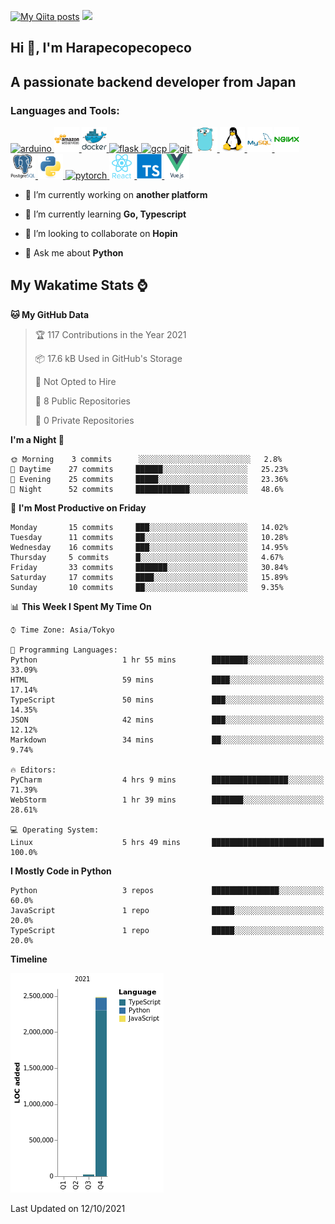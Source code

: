 [![My Qiita posts](https://qiita-badge.apiapi.app/s/panicyusuke/posts.svg)](http://qiita.com/panicyusuke)
![](https://komarev.com/ghpvc/?username=Harapecopecopeco)  
## Hi 👋, I'm Harapecopecopeco

## A passionate backend developer from Japan

<h3 align="left">Languages and Tools:</h3>
<p align="left"> <a href="https://www.arduino.cc/" target="_blank"> <img src="https://cdn.worldvectorlogo.com/logos/arduino-1.svg" alt="arduino" width="40" height="40"/> </a> <a href="https://aws.amazon.com" target="_blank"> 
<img src="https://raw.githubusercontent.com/devicons/devicon/master/icons/amazonwebservices/amazonwebservices-original-wordmark.svg" alt="aws" width="40" height="40"/> </a> <a href="https://www.docker.com/" target="_blank"> <img src="https://raw.githubusercontent.com/devicons/devicon/master/icons/docker/docker-original-wordmark.svg" alt="docker" width="40" height="40"/> </a> <a href="https://flask.palletsprojects.com/" target="_blank"> <img src="https://www.vectorlogo.zone/logos/pocoo_flask/pocoo_flask-icon.svg" alt="flask" width="40" height="40"/> </a> <a href="https://cloud.google.com" target="_blank"> <img src="https://www.vectorlogo.zone/logos/google_cloud/google_cloud-icon.svg" alt="gcp" width="40" height="40"/> </a> <a href="https://git-scm.com/" target="_blank"> <img src="https://www.vectorlogo.zone/logos/git-scm/git-scm-icon.svg" alt="git" width="40" height="40"/> </a> <a href="https://golang.org" target="_blank"> <img src="https://raw.githubusercontent.com/devicons/devicon/master/icons/go/go-original.svg" alt="go" width="40" height="40"/> </a> <a href="https://www.linux.org/" target="_blank"> <img src="https://raw.githubusercontent.com/devicons/devicon/master/icons/linux/linux-original.svg" alt="linux" width="40" height="40"/> </a> <a href="https://www.mysql.com/" target="_blank"> <img src="https://raw.githubusercontent.com/devicons/devicon/master/icons/mysql/mysql-original-wordmark.svg" alt="mysql" width="40" height="40"/> </a> <a href="https://www.nginx.com" target="_blank"> <img src="https://raw.githubusercontent.com/devicons/devicon/master/icons/nginx/nginx-original.svg" alt="nginx" width="40" height="40"/> </a> <a href="https://www.postgresql.org" target="_blank"> <img src="https://raw.githubusercontent.com/devicons/devicon/master/icons/postgresql/postgresql-original-wordmark.svg" alt="postgresql" width="40" height="40"/> </a> <a href="https://www.python.org" target="_blank"> <img src="https://raw.githubusercontent.com/devicons/devicon/master/icons/python/python-original.svg" alt="python" width="40" height="40"/> </a> <a href="https://pytorch.org/" target="_blank"> <img src="https://www.vectorlogo.zone/logos/pytorch/pytorch-icon.svg" alt="pytorch" width="40" height="40"/> </a> <a href="https://reactjs.org/" target="_blank"> <img src="https://raw.githubusercontent.com/devicons/devicon/master/icons/react/react-original-wordmark.svg" alt="react" width="40" height="40"/> </a> <a href="https://www.typescriptlang.org/" target="_blank"> <img src="https://raw.githubusercontent.com/devicons/devicon/master/icons/typescript/typescript-original.svg" alt="typescript" width="40" height="40"/> </a> <a href="https://vuejs.org/" target="_blank"> <img src="https://raw.githubusercontent.com/devicons/devicon/master/icons/vuejs/vuejs-original-wordmark.svg" alt="vuejs" width="40" height="40"/> </a>

- 🔭 I’m currently working on **another platform**

- 🌱 I’m currently learning **Go, Typescript**

- 👯 I’m looking to collaborate on **Hopin**

- 💬 Ask me about **Python**
  
## My Wakatime Stats ⌚

<!--START_SECTION:waka-->
**🐱 My GitHub Data** 

> 🏆 117 Contributions in the Year 2021
 > 
> 📦 17.6 kB Used in GitHub's Storage 
 > 
> 🚫 Not Opted to Hire
 > 
> 📜 8 Public Repositories 
 > 
> 🔑 0 Private Repositories  
 > 
**I'm a Night 🦉** 

```text
🌞 Morning    3 commits      ░░░░░░░░░░░░░░░░░░░░░░░░░   2.8% 
🌆 Daytime    27 commits     ██████░░░░░░░░░░░░░░░░░░░   25.23% 
🌃 Evening    25 commits     █████░░░░░░░░░░░░░░░░░░░░   23.36% 
🌙 Night      52 commits     ████████████░░░░░░░░░░░░░   48.6%

```
📅 **I'm Most Productive on Friday** 

```text
Monday       15 commits     ███░░░░░░░░░░░░░░░░░░░░░░   14.02% 
Tuesday      11 commits     ██░░░░░░░░░░░░░░░░░░░░░░░   10.28% 
Wednesday    16 commits     ███░░░░░░░░░░░░░░░░░░░░░░   14.95% 
Thursday     5 commits      █░░░░░░░░░░░░░░░░░░░░░░░░   4.67% 
Friday       33 commits     ███████░░░░░░░░░░░░░░░░░░   30.84% 
Saturday     17 commits     ████░░░░░░░░░░░░░░░░░░░░░   15.89% 
Sunday       10 commits     ██░░░░░░░░░░░░░░░░░░░░░░░   9.35%

```


📊 **This Week I Spent My Time On** 

```text
⌚︎ Time Zone: Asia/Tokyo

💬 Programming Languages: 
Python                   1 hr 55 mins        ████████░░░░░░░░░░░░░░░░░   33.09% 
HTML                     59 mins             ████░░░░░░░░░░░░░░░░░░░░░   17.14% 
TypeScript               50 mins             ███░░░░░░░░░░░░░░░░░░░░░░   14.35% 
JSON                     42 mins             ███░░░░░░░░░░░░░░░░░░░░░░   12.12% 
Markdown                 34 mins             ██░░░░░░░░░░░░░░░░░░░░░░░   9.74%

🔥 Editors: 
PyCharm                  4 hrs 9 mins        █████████████████░░░░░░░░   71.39% 
WebStorm                 1 hr 39 mins        ███████░░░░░░░░░░░░░░░░░░   28.61%

💻 Operating System: 
Linux                    5 hrs 49 mins       █████████████████████████   100.0%

```

**I Mostly Code in Python** 

```text
Python                   3 repos             ███████████████░░░░░░░░░░   60.0% 
JavaScript               1 repo              █████░░░░░░░░░░░░░░░░░░░░   20.0% 
TypeScript               1 repo              █████░░░░░░░░░░░░░░░░░░░░   20.0%

```


**Timeline**

![Chart not found](https://raw.githubusercontent.com/Harapecopecopeco/Harapecopecopeco/main/charts/bar_graph.png) 


 Last Updated on 12/10/2021
<!--END_SECTION:waka-->
 

  
  
  
 
